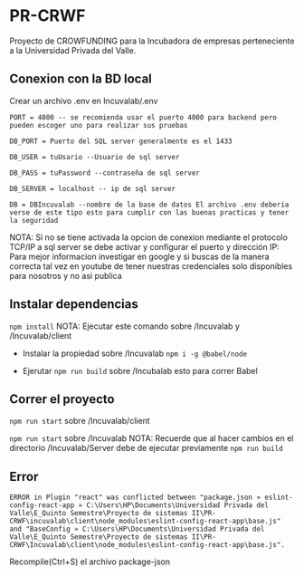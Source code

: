 # PR-CRWF
Proyecto de CROWFUNDING para la Incubadora de empresas perteneciente a la Universidad Privada del Valle.

## Conexion con la BD local
Crear un archivo .env en Incuvalab/.env

``PORT = 4000 -- se recomienda usar el puerto 4000 para backend pero pueden escoger uno para realizar sus pruebas``

``DB_PORT = Puerto del SQL server generalmente es el 1433 ``

``DB_USER = tuUsario --Usuario de sql server ``

``DB_PASS = tuPassword --contraseña de sql server ``

``DB_SERVER = localhost -- ip de sql server``

``DB = DBIncuvalab --nombre de la base de datos El archivo .env deberia verse de este tipo esto para cumplir con las buenas practicas y tener la seguridad ``

NOTA: Si no se tiene activada la opcion de conexion mediante el protocolo TCP/IP a sql server se debe activar y configurar el puerto y dirección 
			IP: Para mejor informacion investigar en google y si buscas de la manera correcta tal vez en youtube de tener nuestras 
			credenciales solo disponibles para nosotros y no asi publica
## Instalar dependencias 
``npm install``
NOTA: Ejecutar este comando sobre /Incuvalab y /Incuvalab/client

* Instalar la propiedad sobre /Incuvalab
			``npm i -g @babel/node``
			
* Ejerutar 
		``npm run build`` sobre /Incubalab esto para correr Babel
		
## Correr el proyecto
``npm run start`` sobre /Incuvalab/client

``npm run start`` sobre  /Incuvalab NOTA: Recuerde que al hacer cambios en el directorio /Incuvalab/Server debe de ejecutar previamente ``npm run build``

## Error
	ERROR in Plugin "react" was conflicted between "package.json » eslint-config-react-app » C:\Users\HP\Documents\Universidad Privada del Valle\E_Quinto Semestre\Proyecto de sistemas II\PR-CRWF\incuvalab\client\node_modules\eslint-config-react-app\base.js" and "BaseConfig » C:\Users\HP\Documents\Universidad Privada del Valle\E_Quinto Semestre\Proyecto de sistemas II\PR-CRWF\Incuvalab\client\node_modules\eslint-config-react-app\base.js".
Recompile(Ctrl+S) el archivo package-json 
